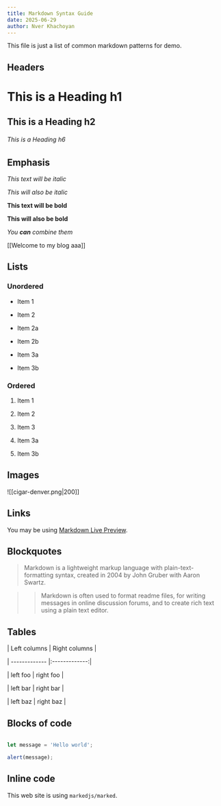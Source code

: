 ```yaml
---
title: Markdown Syntax Guide
date: 2025-06-29
author: Nver Khachoyan
---
```

This file is just a list of common markdown patterns for demo.
## Headers

# This is a Heading h1

## This is a Heading h2

###### This is a Heading h6

## Emphasis

_This text will be italic_

_This will also be italic_

**This text will be bold**

**This will also be bold**

_You **can** combine them_

[[Welcome to my blog aaa]]

## Lists

### Unordered

- Item 1

- Item 2

- Item 2a

- Item 2b

- Item 3a

- Item 3b

### Ordered

1. Item 1

2. Item 2

3. Item 3

4. Item 3a

5. Item 3b

## Images

![[cigar-denver.png|200]]

## Links

You may be using [Markdown Live Preview](https://markdownlivepreview.com/).

## Blockquotes

> Markdown is a lightweight markup language with plain-text-formatting syntax, created in 2004 by John Gruber with Aaron Swartz.

>

> > Markdown is often used to format readme files, for writing messages in online discussion forums, and to create rich text using a plain text editor.

## Tables

| Left columns | Right columns |

| ------------- |:-------------:|

| left foo | right foo |

| left bar | right bar |

| left baz | right baz |

## Blocks of code

```js

let message = 'Hello world';

alert(message);

```

## Inline code

This web site is using `markedjs/marked`.

